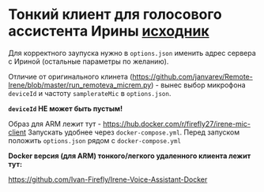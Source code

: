 # Тонкий клиент для голосового ассистента Ирины [исходник](https://github.com/janvarev/Irene-Voice-Assistant)

Для корректного заупуска нужно в `options.json` именить адрес сервера с Ириной (остальные параметры по желанию).

Отличие от оригинального клинета (https://github.com/janvarev/Remote-Irene/blob/master/run_remoteva_micrem.py) - вынес выбор микрофона `deviceId` и частоту `samplerateMic` в `options.json`.

**`deviceId` НЕ может быть пустым!**

Образ для ARM лежит тут - https://hub.docker.com/r/firefly27/irene-mic-client
Запускать удобнее через `docker-compose.yml`. Перед запуском положить `options.json` рядом с `docker-compose.yml`


**Docker версия (для ARM) тонкого/легкого удаленного клиента лежит тут:**

https://github.com/Ivan-Firefly/Irene-Voice-Assistant-Docker

